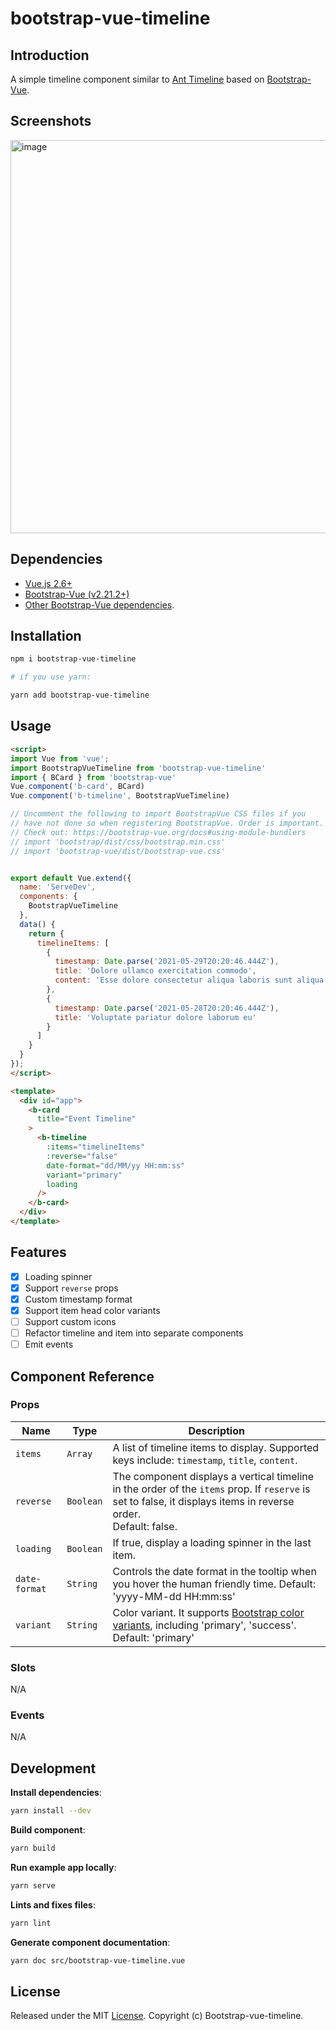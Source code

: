 # bootstrap-vue-timeline

## Introduction
A simple timeline component similar to [Ant Timeline](https://www.antdv.com/components/timeline/) based on [Bootstrap-Vue](https://bootstrap-vue.org/).

## Screenshots
<img width="629" alt="image" src="https://user-images.githubusercontent.com/2715151/121779292-eab99400-cb68-11eb-8a2f-02a5ea3d2bf1.png">

## Dependencies


* [Vue.js 2.6+](https://vuejs.org/2016/04/27/announcing-2.0/)
* [Bootstrap-Vue (v2.21.2+)](https://bootstrap-vue.org/)
* [Other Bootstrap-Vue dependencies](https://bootstrap-vue.org/docs).

## Installation

```bash
npm i bootstrap-vue-timeline

# if you use yarn:

yarn add bootstrap-vue-timeline
```

## Usage

```html
<script>
import Vue from 'vue';
import BootstrapVueTimeline from 'bootstrap-vue-timeline'
import { BCard } from 'bootstrap-vue'
Vue.component('b-card', BCard)
Vue.component('b-timeline', BootstrapVueTimeline)

// Uncomment the following to import BootstrapVue CSS files if you
// have not done so when registering BootstrapVue. Order is important.
// Check out: https://bootstrap-vue.org/docs#using-module-bundlers
// import 'bootstrap/dist/css/bootstrap.min.css'
// import 'bootstrap-vue/dist/bootstrap-vue.css'


export default Vue.extend({
  name: 'ServeDev',
  components: {
    BootstrapVueTimeline
  },
  data() {
    return {
      timelineItems: [
        {
          timestamp: Date.parse('2021-05-29T20:20:46.444Z'),
          title: 'Dolore ullamco exercitation commodo',
          content: 'Esse dolore consectetur aliqua laboris sunt aliqua do non.'
        },
        {
          timestamp: Date.parse('2021-05-28T20:20:46.444Z'),
          title: 'Voluptate pariatur dolore laborum eu'
        }
      ]
    }
  }
});
</script>

<template>
  <div id="app">
    <b-card
      title="Event Timeline"
    >
      <b-timeline
        :items="timelineItems"
        :reverse="false"
        date-format="dd/MM/yy HH:mm:ss"
        variant="primary"
        loading
      />
    </b-card>
  </div>
</template>
```

## Features
- [x] Loading spinner
- [x] Support `reverse` props
- [x] Custom timestamp format
- [x] Support item head color variants
- [ ] Support custom icons
- [ ] Refactor timeline and item into separate components
- [ ] Emit events

## Component Reference
### Props

| Name          | Type      | Description                                                                                                                                                                                              |
| ------------- | --------- | -------------------------------------------------------------------------------------------------------------------------------------------------------------------------------------------------------- |
| `items`       | `Array`   | A list of timeline items to display. Supported keys include: `timestamp`, `title`, `content`.                                                                                                            |
| `reverse`     | `Boolean` | The component displays a vertical timeline in the order of the `items` prop. If `reserve` is set to false, it displays items in reverse order.<br/> Default: false.                                      |
| `loading`     | `Boolean` | If true, display a loading spinner in the last item.                                                                                                                                                     |
| `date-format` | `String`  | Controls the date format in the tooltip when you hover the human friendly time.  Default: 'yyyy-MM-dd HH:mm:ss'                                                                                          |
| `variant`     | `String`  | Color variant. It supports [Bootstrap color variants](https://bootstrap-vue.org/docs/reference/color-variants#color-variants-and-css-class-mapping), including 'primary', 'success'.  Default: 'primary' |
### Slots
N/A
### Events
N/A

## Development

**Install dependencies**:
```bash
yarn install --dev
```

**Build component**:
```bash
yarn build
```

**Run example app locally**:
```bash
yarn serve
```

**Lints and fixes files**:
```bash
yarn lint
```

**Generate component documentation**:
```bash
yarn doc src/bootstrap-vue-timeline.vue
```

## License

Released under the MIT [License](./LICENSE). Copyright (c) Bootstrap-vue-timeline.